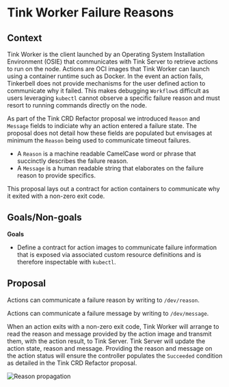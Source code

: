 # Tink Worker Failure Reasons

## Context

Tink Worker is the client launched by an Operating System Installation Environment (OSIE) that communicates with Tink Server to retrieve actions to run on the node. Actions are OCI images that Tink Worker can launch using a container runtime such as Docker. In the event an action fails, Tinkerbell does not provide mechanisms for the user defined action to communicate why it failed. This makes debugging `Workflow`s difficult as users leveraging `kubectl` cannot observe a specific failure reason and must resort to running commands directly on the node.

As part of the Tink CRD Refactor proposal we introduced `Reason` and `Message` fields to indiciate why an action entered a failure state. The proposal does not detail how these fields are populated but envisages at minimum the `Reason` being used to communicate timeout failures. 

* A `Reason` is a machine readable CamelCase word or phrase that succinctly describes the failure reason. 
* A `Message` is a human readable string that elaborates on the failure reason to provide specifics.

This proposal lays out a contract for action containers to communicate why it exited with a non-zero exit code.

## Goals/Non-goals

**Goals**

- Define a contract for action images to communicate failure information that is exposed via associated custom resource definitions and is therefore inspectable with `kubectl`.

## Proposal

Actions can communicate a failure reason by writing to `/dev/reason`.

Actions can communicate a failure message by writing to `/dev/message`.

When an action exits with a non-zero exit code, Tink Worker will arrange to read the reason and message provided by the action image and transmit them, with the action result, to Tink Server. Tink Server will update the action state, reason and message. Providing the reason and message on the action status will ensure the controller populates the `Succeeded` condition as detailed in the Tink CRD Refactor proposal.

![Reason propagation]()